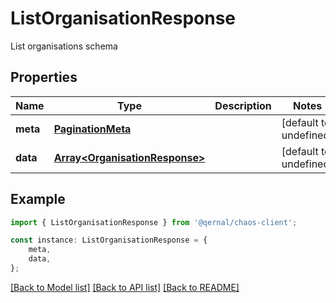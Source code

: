# ListOrganisationResponse

List organisations schema

## Properties

Name | Type | Description | Notes
------------ | ------------- | ------------- | -------------
**meta** | [**PaginationMeta**](PaginationMeta.md) |  | [default to undefined]
**data** | [**Array&lt;OrganisationResponse&gt;**](OrganisationResponse.md) |  | [default to undefined]

## Example

```typescript
import { ListOrganisationResponse } from '@qernal/chaos-client';

const instance: ListOrganisationResponse = {
    meta,
    data,
};
```

[[Back to Model list]](../README.md#documentation-for-models) [[Back to API list]](../README.md#documentation-for-api-endpoints) [[Back to README]](../README.md)

